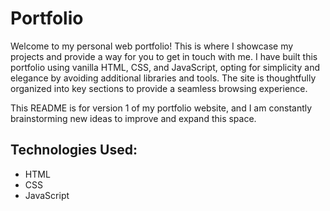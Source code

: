 # Portfolio

Welcome to my personal web portfolio! This is where I showcase my projects and provide a way for you to get in touch with me. I have built this portfolio using vanilla HTML, CSS, and JavaScript, opting for simplicity and elegance by avoiding additional libraries and tools. The site is thoughtfully organized into key sections to provide a seamless browsing experience.

This README is for version 1 of my portfolio website, and I am constantly brainstorming new ideas to improve and expand this space.

## Technologies Used:
- HTML
- CSS
- JavaScript
